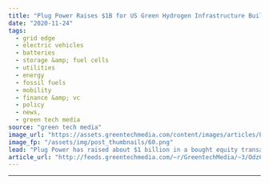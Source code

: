 ```yaml
---
title: "Plug Power Raises $1B for US Green Hydrogen Infrastructure Build-Out"
date: "2020-11-24"
tags: 
  - grid edge
  - electric vehicles
  - batteries
  - storage &amp; fuel cells
  - utilities
  - energy
  - fossil fuels
  - mobility
  - finance &amp; vc
  - policy
  - news,
  - green tech media
source: "green tech media"
image_url: "https://assets.greentechmedia.com/content/images/articles/Plug_Power_Fuel_Cell_Forklift_XL.png"
image_fp: "/assets/img/post_thumbnails/60.png"
lead: "Plug Power has raised about $1 billion in a bought equity transaction to fund its plan to build what could be the first U.S.-wide network of green hydrogen production facilities to supply fuel-cell-powered vehicles, including its own, with carbon-fre ..."
article_url: "http://feeds.greentechmedia.com/~r/GreentechMedia/~3/Odz63J9Z1D8/plug-power-raises-1b-for-u.s-green-hydrogen-infrastructure-buildout"
---
```


---
